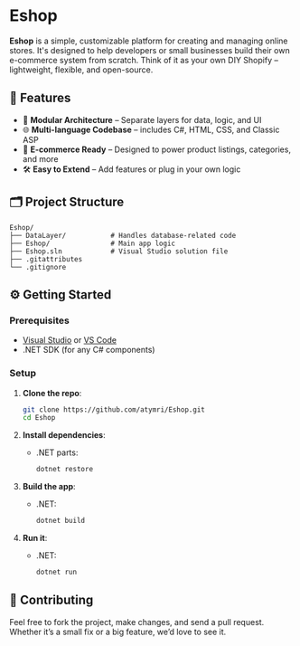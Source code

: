 # Eshop

**Eshop** is a simple, customizable platform for creating and managing online stores. It's designed to help developers or small businesses build their own e-commerce system from scratch. Think of it as your own DIY Shopify – lightweight, flexible, and open-source.

## 🚀 Features

* 🧱 **Modular Architecture** – Separate layers for data, logic, and UI
* 🌐 **Multi-language Codebase** – includes C#, HTML, CSS, and Classic ASP
* 🛒 **E-commerce Ready** – Designed to power product listings, categories, and more
* 🛠️ **Easy to Extend** – Add features or plug in your own logic

## 🗂️ Project Structure

```
Eshop/
├── DataLayer/           # Handles database-related code
├── Eshop/               # Main app logic
├── Eshop.sln            # Visual Studio solution file
├── .gitattributes
└── .gitignore
```

## ⚙️ Getting Started

### Prerequisites

* [Visual Studio](https://visualstudio.microsoft.com/) or [VS Code](https://code.visualstudio.com/)
* .NET SDK (for any C# components)

### Setup

1. **Clone the repo**:

   ```bash
   git clone https://github.com/atymri/Eshop.git
   cd Eshop
   ```

2. **Install dependencies**:

   * .NET parts:

     ```bash
     dotnet restore
     ```

3. **Build the app**:

   * .NET:

     ```bash
     dotnet build
     ```

4. **Run it**:

   * .NET:

     ```bash
     dotnet run
     ```

## 🤝 Contributing

Feel free to fork the project, make changes, and send a pull request. Whether it’s a small fix or a big feature, we’d love to see it.

